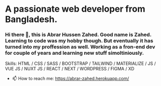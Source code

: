 


# A passionate web developer from Bangladesh.


### Hi there 👋, this is Abrar Hussen Zahed. Good name is Zahed. Learning to code was my hobby though. But eventually it has turned into my proffession as well. Working as a fron-end dev for couple of years and learning new stuff simoltiniously. 

Skills:  HTML / CSS / SASS /  BOOTSTRAP / TAILWIND / MATERIALIZE / JS / VUE JS / NUXT JS / REACT / NEXT / WORDPRESS / FIGMA / XD

- 📫 How to reach me: https://abrar-zahed.herokuapp.com/ 

 

 



